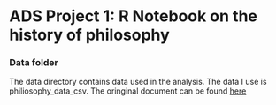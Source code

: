 # ADS Project 1:  R Notebook on the history of philosophy

### Data folder

The data directory contains data used in the analysis. The data I use is philiosophy_data_csv. The oringinal document can be found [here](https://www.kaggle.com/kouroshalizadeh/history-of-philosophy)
